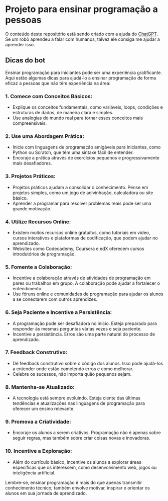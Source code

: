 # Projeto para ensinar programação a pessoas

O conteúdo deste repositório está sendo criado com a ajuda do [ChatGPT](https://chat.openai.com/). Se um robô aprendeu a falar com humanos, talvez ele consiga me ajudar a aprender isso.


## Dicas do bot

Ensinar programação para iniciantes pode ser uma experiência gratificante. Aqui estão algumas dicas para ajudá-lo a ensinar programação de forma eficaz a pessoas que não têm experiência na área:

### 1. **Comece com Conceitos Básicos:**
   - Explique os conceitos fundamentais, como variáveis, loops, condições e estruturas de dados, de maneira clara e simples.
   - Use analogias do mundo real para tornar esses conceitos mais compreensíveis.

### 2. **Use uma Abordagem Prática:**
   - Inicie com linguagens de programação amigáveis para iniciantes, como Python ou Scratch, que têm uma sintaxe fácil de entender.
   - Encoraje a prática através de exercícios pequenos e progressivamente mais desafiadores.

### 3. **Projetos Práticos:**
   - Projetos práticos ajudam a consolidar o conhecimento. Pense em projetos simples, como um jogo de adivinhação, calculadora ou site básico.
   - Aprender a programar para resolver problemas reais pode ser uma grande motivação.

### 4. **Utilize Recursos Online:**
   - Existem muitos recursos online gratuitos, como tutoriais em vídeo, cursos interativos e plataformas de codificação, que podem ajudar no aprendizado.
   - Websites como Codecademy, Coursera e edX oferecem cursos introdutórios de programação.

### 5. **Fomente a Colaboração:**
   - Incentive a colaboração através de atividades de programação em pares ou trabalhos em grupo. A colaboração pode ajudar a fortalecer o entendimento.
   - Use fóruns online e comunidades de programação para ajudar os alunos a se conectarem com outros aprendizes.

### 6. **Seja Paciente e Incentive a Persistência:**
   - A programação pode ser desafiadora no início. Esteja preparado para responder às mesmas perguntas várias vezes e seja paciente.
   - Incentive a persistência. Erros são uma parte natural do processo de aprendizado.

### 7. **Feedback Construtivo:**
   - Dê feedback construtivo sobre o código dos alunos. Isso pode ajudá-los a entender onde estão cometendo erros e como melhorar.
   - Celebre os sucessos, não importa quão pequenos sejam.

### 8. **Mantenha-se Atualizado:**
   - A tecnologia está sempre evoluindo. Esteja ciente das últimas tendências e atualizações nas linguagens de programação para oferecer um ensino relevante.

### 9. **Promova a Criatividade:**
   - Encoraje os alunos a serem criativos. Programação não é apenas sobre seguir regras, mas também sobre criar coisas novas e inovadoras.

### 10. **Incentive a Exploração:**
   - Além do currículo básico, incentive os alunos a explorar áreas específicas que os interessem, como desenvolvimento web, jogos ou inteligência artificial.

Lembre-se, ensinar programação é mais do que apenas transmitir conhecimento técnico; também envolve motivar, inspirar e orientar os alunos em sua jornada de aprendizado.
